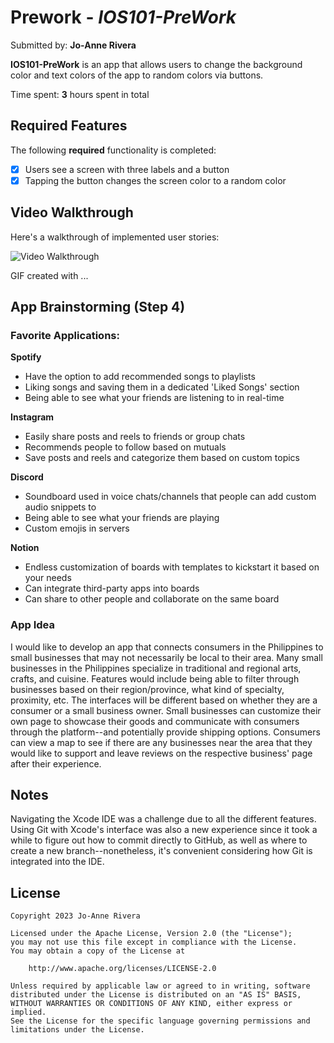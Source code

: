 # Prework - *IOS101-PreWork*

Submitted by: **Jo-Anne Rivera**

**IOS101-PreWork** is an app that allows users to change the background color and text colors of the app to random colors via buttons. 

Time spent: **3** hours spent in total

## Required Features

The following **required** functionality is completed:

- [x] Users see a screen with three labels and a button
- [x] Tapping the button changes the screen color to a random color
 
## Video Walkthrough

Here's a walkthrough of implemented user stories:

<img src='http://i.imgur.com/link/to/your/gif/file.gif' title='Video Walkthrough' width='' alt='Video Walkthrough' />

<!-- Replace this with whatever GIF tool you used! -->
GIF created with ...  
<!-- Recommended tools:
[Kap](https://getkap.co/) for macOS
[ScreenToGif](https://www.screentogif.com/) for Windows
[peek](https://github.com/phw/peek) for Linux. -->

## App Brainstorming (Step 4)

### **Favorite Applications:**
**Spotify**
- Have the option to add recommended songs to playlists
- Liking songs and saving them in a dedicated 'Liked Songs' section
- Being able to see what your friends are listening to in real-time
  
**Instagram**
- Easily share posts and reels to friends or group chats
- Recommends people to follow based on mutuals
- Save posts and reels and categorize them based on custom topics

**Discord**
- Soundboard used in voice chats/channels that people can add custom audio snippets to
- Being able to see what your friends are playing
- Custom emojis in servers

**Notion**
- Endless customization of boards with templates to kickstart it based on your needs
- Can integrate third-party apps into boards
- Can share to other people and collaborate on the same board

### App Idea
I would like to develop an app that connects consumers in the Philippines to small businesses that may not necessarily be local to their area. Many small businesses in the Philippines specialize in traditional and regional arts, crafts, and cuisine. Features would include being able to filter through businesses based on their region/province, what kind of specialty, proximity, etc. The interfaces will be different based on whether they are a consumer or a small business owner. Small businesses can customize their own page to showcase their goods and communicate with consumers through the platform--and potentially provide shipping options. Consumers can view a map to see if there are any businesses near the area that they would like to support and leave reviews on the respective business' page after their experience.

## Notes

Navigating the Xcode IDE was a challenge due to all the different features. Using Git with Xcode's interface was also a new experience since it took a while to figure out how to commit directly to GitHub, as well as where to create a new branch--nonetheless, it's convenient considering how Git is integrated into the IDE. 

## License

    Copyright 2023 Jo-Anne Rivera

    Licensed under the Apache License, Version 2.0 (the "License");
    you may not use this file except in compliance with the License.
    You may obtain a copy of the License at

        http://www.apache.org/licenses/LICENSE-2.0

    Unless required by applicable law or agreed to in writing, software
    distributed under the License is distributed on an "AS IS" BASIS,
    WITHOUT WARRANTIES OR CONDITIONS OF ANY KIND, either express or implied.
    See the License for the specific language governing permissions and
    limitations under the License.
